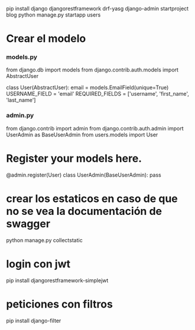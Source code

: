 
pip install django djangorestframework drf-yasg
django-admin startproject blog
python manage.py startapp users

# Crear el modelo
### models.py
from django.db import models
from django.contrib.auth.models import AbstractUser

class User(AbstractUser):
    email = models.EmailField(unique=True)
    USERNAME_FIELD = 'email'
    REQUIRED_FIELDS = ['username', 'first_name', 'last_name']

### admin.py
from django.contrib import admin
from django.contrib.auth.admin import UserAdmin as BaseUserAdmin
from users.models import User

# Register your models here.
@admin.register(User)
class UserAdmin(BaseUserAdmin):
    pass

# crear los estaticos en caso de que no se vea la documentación de swagger
python manage.py collectstatic

# login con jwt
pip install djangorestframework-simplejwt

# peticiones con filtros
pip install django-filter